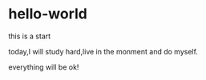 # hello-world
this is a start


today,I will study hard,live in the monment and do myself.


everything will be ok!
